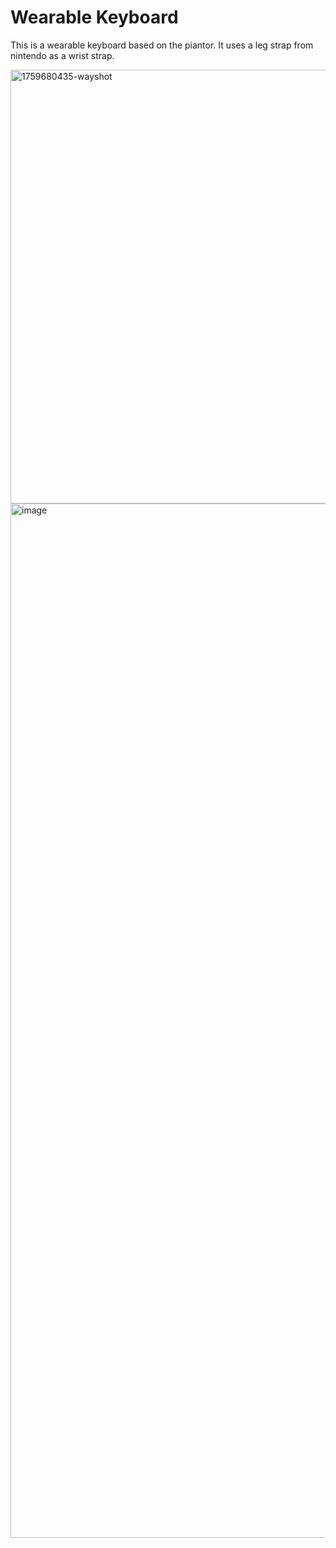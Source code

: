 # Wearable Keyboard
This is a wearable keyboard based on the piantor. It uses a leg strap from nintendo as a wrist strap.

<img width="782" height="694" alt="1759680435-wayshot" src="https://github.com/user-attachments/assets/8258cbe0-0452-485f-80b4-56b6ed18ecba" />
<img width="1179" height="1655" alt="image" src="https://github.com/user-attachments/assets/abc16f69-bf76-4341-99b0-df15b3b8ba32" />
